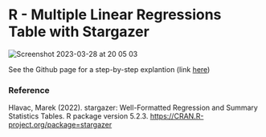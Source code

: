 # R - Multiple Linear Regressions Table with Stargazer
![Screenshot 2023-03-28 at 20 05 03](https://user-images.githubusercontent.com/37236930/228341811-09a62723-7667-42d1-afd4-8a0eabd9962f.png)

See the Github page for a step-by-step explantion (link [here](https://fendit.github.io/MultipleLinearRegressionTableWithStargazer/))

### Reference
 Hlavac, Marek (2022). stargazer: Well-Formatted Regression and Summary Statistics Tables.
 R package version 5.2.3. https://CRAN.R-project.org/package=stargazer
